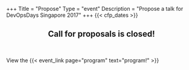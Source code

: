+++
Title = "Propose"
Type = "event"
Description = "Propose a talk for DevOpsDays Singapore 2017"
+++
{{< cfp_dates >}}
<br>
<center>
<h2>Call for proposals is closed!</h2>
</center>
<br>

View the {{< event_link page="program" text="program!" >}}
